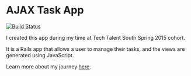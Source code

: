 # AJAX Task App

[![Build Status](https://travis-ci.org/truongmkevin/tasks-ajax.svg?branch=master)](https://travis-ci.org/truongmkevin/tasks-ajax)

I created this app during my time at Tech Talent South Spring 2015 cohort.

It is a Rails app that allows a user to manage their tasks, and the views are generated using JavaScript.

Learn more about my journey [here](https://github.com/truongmkevin).